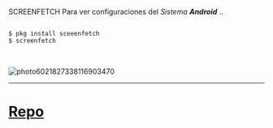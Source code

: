 SCREENFETCH 
Para ver configuraciones del *Sistema **Android*** ..

```

$ pkg install sceeenfetch 
$ screenfetch

```

<br>


![photo6021827338116903470](https://user-images.githubusercontent.com/80227002/113287112-638cac00-92ed-11eb-97ba-93aaaba03c52.jpg)

<hr>

#  [Repo](https://yanlimeng.github.io/TERMUX) 

